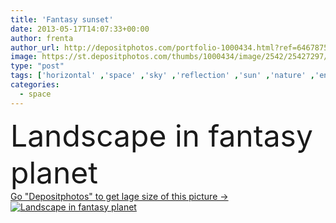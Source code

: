 ```yaml
---
title: 'Fantasy sunset'
date: 2013-05-17T14:07:33+00:00
author: frenta
author_url: http://depositphotos.com/portfolio-1000434.html?ref=64678756
image: https://st.depositphotos.com/thumbs/1000434/image/2542/25427297/api_thumb_450.jpg?forcejpeg=true
type: "post"
tags: ['horizontal' ,'space' ,'sky' ,'reflection' ,'sun' ,'nature' ,'environment' ,'water' ,'majestic' ,'orange' ,'cloud' ,'mountain' ,'dark' ,'weather' ,'sunrise' ,'landscape' ,'sunset' ,'idyllic' ,'tranquil' ,'star' ,'imagination' ,'backdrop' ,'fantasy' ,'futuristic' ,'dream' ,'fingers' ,'far' ,'away' ,'wallpaper' ,'planet' ,'world' ,'mystery' ,'rock' ,'moon' ,'deep' ,'galaxy' ,'universe' ,'lake' ,'distant' ,'infinity' ,'strange' ,'fiction' ,'scifi' ,'alien' ,'cosmos' ,'illusion' ,'ladies' ,'celestial' ]
categories: 
  - space
---
```

<div aling="center">
            <font size="60"> Landscape in fantasy planet</font>   
</div>
<div>
    <a href='https://depositphotos.com/25427297/stock-photo-fantasy-sunset.html?ref=64678756' target=_blank > Go "Depositphotos" to get lage size of this picture ->
        <img href='https://depositphotos.com/25427297/stock-photo-fantasy-sunset.html?ref=64678756' src='https://st.depositphotos.com/1000434/2542/i/950/depositphotos_25427297-stock-photo-fantasy-sunset.jpg?forcejpeg=true' alt='Landscape in fantasy planet' >
    </a>
</div>
